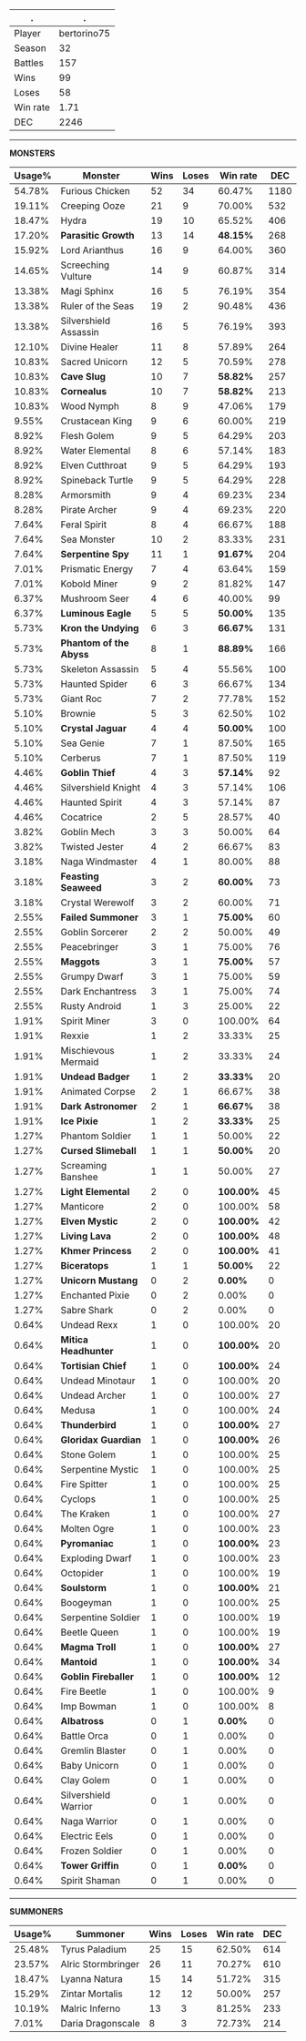 .|.
|-|-
Player|bertorino75
Season|32
Battles|157
Wins|99
Loses|58
Win rate|1.71
DEC|2246

---
**MONSTERS**

Usage%|Monster|Wins|Loses|Win rate|DEC|
-|-|-|-|-|-|
54.78%|Furious Chicken|52|34|60.47%|1180|
19.11%|Creeping Ooze|21|9|70.00%|532|
18.47%|Hydra|19|10|65.52%|406|
17.20%|**Parasitic Growth**|13|14|**48.15%**|268|
15.92%|Lord Arianthus|16|9|64.00%|360|
14.65%|Screeching Vulture|14|9|60.87%|314|
13.38%|Magi Sphinx|16|5|76.19%|354|
13.38%|Ruler of the Seas|19|2|90.48%|436|
13.38%|Silvershield Assassin|16|5|76.19%|393|
12.10%|Divine Healer|11|8|57.89%|264|
10.83%|Sacred Unicorn|12|5|70.59%|278|
10.83%|**Cave Slug**|10|7|**58.82%**|257|
10.83%|**Cornealus**|10|7|**58.82%**|213|
10.83%|Wood Nymph|8|9|47.06%|179|
9.55%|Crustacean King|9|6|60.00%|219|
8.92%|Flesh Golem|9|5|64.29%|203|
8.92%|Water Elemental|8|6|57.14%|183|
8.92%|Elven Cutthroat|9|5|64.29%|193|
8.92%|Spineback Turtle|9|5|64.29%|228|
8.28%|Armorsmith|9|4|69.23%|234|
8.28%|Pirate Archer|9|4|69.23%|220|
7.64%|Feral Spirit|8|4|66.67%|188|
7.64%|Sea Monster|10|2|83.33%|231|
7.64%|**Serpentine Spy**|11|1|**91.67%**|204|
7.01%|Prismatic Energy|7|4|63.64%|159|
7.01%|Kobold Miner|9|2|81.82%|147|
6.37%|Mushroom Seer|4|6|40.00%|99|
6.37%|**Luminous Eagle**|5|5|**50.00%**|135|
5.73%|**Kron the Undying**|6|3|**66.67%**|131|
5.73%|**Phantom of the Abyss**|8|1|**88.89%**|166|
5.73%|Skeleton Assassin|5|4|55.56%|100|
5.73%|Haunted Spider|6|3|66.67%|134|
5.73%|Giant Roc|7|2|77.78%|152|
5.10%|Brownie|5|3|62.50%|102|
5.10%|**Crystal Jaguar**|4|4|**50.00%**|100|
5.10%|Sea Genie|7|1|87.50%|165|
5.10%|Cerberus|7|1|87.50%|119|
4.46%|**Goblin Thief**|4|3|**57.14%**|92|
4.46%|Silvershield Knight|4|3|57.14%|106|
4.46%|Haunted Spirit|4|3|57.14%|87|
4.46%|Cocatrice|2|5|28.57%|40|
3.82%|Goblin Mech|3|3|50.00%|64|
3.82%|Twisted Jester|4|2|66.67%|83|
3.18%|Naga Windmaster|4|1|80.00%|88|
3.18%|**Feasting Seaweed**|3|2|**60.00%**|73|
3.18%|Crystal Werewolf|3|2|60.00%|71|
2.55%|**Failed Summoner**|3|1|**75.00%**|60|
2.55%|Goblin Sorcerer|2|2|50.00%|49|
2.55%|Peacebringer|3|1|75.00%|76|
2.55%|**Maggots**|3|1|**75.00%**|57|
2.55%|Grumpy Dwarf|3|1|75.00%|59|
2.55%|Dark Enchantress|3|1|75.00%|74|
2.55%|Rusty Android|1|3|25.00%|22|
1.91%|Spirit Miner|3|0|100.00%|64|
1.91%|Rexxie|1|2|33.33%|25|
1.91%|Mischievous Mermaid|1|2|33.33%|24|
1.91%|**Undead Badger**|1|2|**33.33%**|20|
1.91%|Animated Corpse|2|1|66.67%|38|
1.91%|**Dark Astronomer**|2|1|**66.67%**|38|
1.91%|**Ice Pixie**|1|2|**33.33%**|25|
1.27%|Phantom Soldier|1|1|50.00%|22|
1.27%|**Cursed Slimeball**|1|1|**50.00%**|20|
1.27%|Screaming Banshee|1|1|50.00%|27|
1.27%|**Light Elemental**|2|0|**100.00%**|45|
1.27%|Manticore|2|0|100.00%|58|
1.27%|**Elven Mystic**|2|0|**100.00%**|42|
1.27%|**Living Lava**|2|0|**100.00%**|48|
1.27%|**Khmer Princess**|2|0|**100.00%**|41|
1.27%|**Biceratops**|1|1|**50.00%**|22|
1.27%|**Unicorn Mustang**|0|2|**0.00%**|0|
1.27%|Enchanted Pixie|0|2|0.00%|0|
1.27%|Sabre Shark|0|2|0.00%|0|
0.64%|Undead Rexx|1|0|100.00%|20|
0.64%|**Mitica Headhunter**|1|0|**100.00%**|20|
0.64%|**Tortisian Chief**|1|0|**100.00%**|24|
0.64%|Undead Minotaur|1|0|100.00%|20|
0.64%|Undead Archer|1|0|100.00%|27|
0.64%|Medusa|1|0|100.00%|24|
0.64%|**Thunderbird**|1|0|**100.00%**|27|
0.64%|**Gloridax Guardian**|1|0|**100.00%**|26|
0.64%|Stone Golem|1|0|100.00%|25|
0.64%|Serpentine Mystic|1|0|100.00%|25|
0.64%|Fire Spitter|1|0|100.00%|25|
0.64%|Cyclops|1|0|100.00%|25|
0.64%|The Kraken|1|0|100.00%|27|
0.64%|Molten Ogre|1|0|100.00%|23|
0.64%|**Pyromaniac**|1|0|**100.00%**|23|
0.64%|Exploding Dwarf|1|0|100.00%|23|
0.64%|Octopider|1|0|100.00%|19|
0.64%|**Soulstorm**|1|0|**100.00%**|21|
0.64%|Boogeyman|1|0|100.00%|25|
0.64%|Serpentine Soldier|1|0|100.00%|19|
0.64%|Beetle Queen|1|0|100.00%|19|
0.64%|**Magma Troll**|1|0|**100.00%**|27|
0.64%|**Mantoid**|1|0|**100.00%**|34|
0.64%|**Goblin Fireballer**|1|0|**100.00%**|12|
0.64%|Fire Beetle|1|0|100.00%|9|
0.64%|Imp Bowman|1|0|100.00%|8|
0.64%|**Albatross**|0|1|**0.00%**|0|
0.64%|Battle Orca|0|1|0.00%|0|
0.64%|Gremlin Blaster|0|1|0.00%|0|
0.64%|Baby Unicorn|0|1|0.00%|0|
0.64%|Clay Golem|0|1|0.00%|0|
0.64%|Silvershield Warrior|0|1|0.00%|0|
0.64%|Naga Warrior|0|1|0.00%|0|
0.64%|Electric Eels|0|1|0.00%|0|
0.64%|Frozen Soldier|0|1|0.00%|0|
0.64%|**Tower Griffin**|0|1|**0.00%**|0|
0.64%|Spirit Shaman|0|1|0.00%|0|

---
**SUMMONERS**

Usage%|Summoner|Wins|Loses|Win rate|DEC|
-|-|-|-|-|-|
25.48%|Tyrus Paladium|25|15|62.50%|614|
23.57%|Alric Stormbringer|26|11|70.27%|610|
18.47%|Lyanna Natura|15|14|51.72%|315|
15.29%|Zintar Mortalis|12|12|50.00%|257|
10.19%|Malric Inferno|13|3|81.25%|233|
7.01%|Daria Dragonscale|8|3|72.73%|214|
